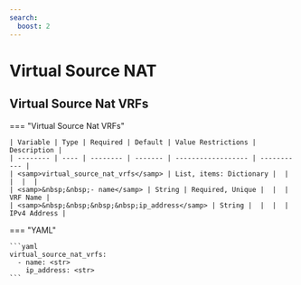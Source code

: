 ```yaml
---
search:
  boost: 2
---
```


# Virtual Source NAT

## Virtual Source Nat VRFs

=== "Virtual Source Nat VRFs"


    | Variable | Type | Required | Default | Value Restrictions | Description |
    | -------- | ---- | -------- | ------- | ------------------ | ----------- |
    | <samp>virtual_source_nat_vrfs</samp> | List, items: Dictionary |  |  |  |  |
    | <samp>&nbsp;&nbsp;- name</samp> | String | Required, Unique |  |  | VRF Name |
    | <samp>&nbsp;&nbsp;&nbsp;&nbsp;ip_address</samp> | String |  |  |  | IPv4 Address |

=== "YAML"

    ```yaml
    virtual_source_nat_vrfs:
      - name: <str>
        ip_address: <str>
    ```
